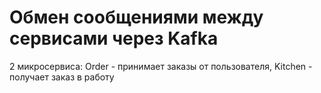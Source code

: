 # Обмен сообщениями между сервисами через Kafka
2 микросервиса: Order - принимает заказы от пользователя, Kitchen - получает заказ в работу<br>